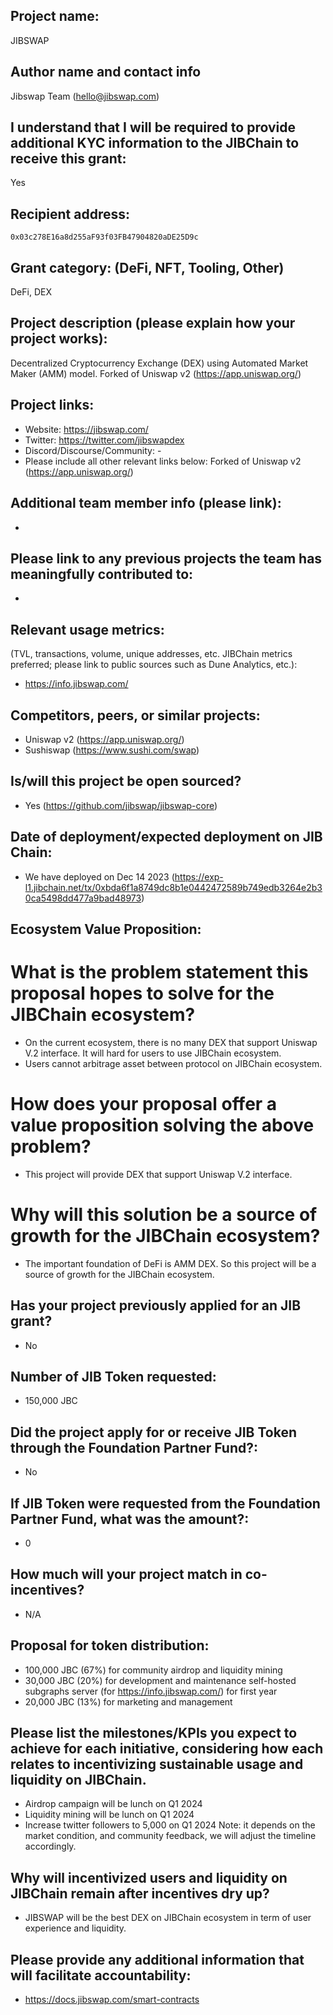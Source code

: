 ## Project name:

JIBSWAP

## Author name and contact info

Jibswap Team (hello@jibswap.com)

## I understand that I will be required to provide additional KYC information to the JIBChain to receive this grant:

Yes

## Recipient address:

`0x03c278E16a8d255aF93f03FB47904820aDE25D9c`

## Grant category: (DeFi, NFT, Tooling, Other)

DeFi, DEX

## Project description (please explain how your project works):

Decentralized Cryptocurrency Exchange (DEX) using Automated Market Maker (AMM) model. Forked of Uniswap v2 (https://app.uniswap.org/)

## Project links:

- Website: https://jibswap.com/
- Twitter: https://twitter.com/jibswapdex
- Discord/Discourse/Community: -
- Please include all other relevant links below: Forked of Uniswap v2 (https://app.uniswap.org/)

## Additional team member info (please link):

-

## Please link to any previous projects the team has meaningfully contributed to:

-

## Relevant usage metrics:

(TVL, transactions, volume, unique addresses, etc. JIBChain metrics preferred; please link to public sources such as Dune Analytics, etc.):

- https://info.jibswap.com/

## Competitors, peers, or similar projects:

- Uniswap v2 (https://app.uniswap.org/)
- Sushiswap (https://www.sushi.com/swap)

## Is/will this project be open sourced?

- Yes (https://github.com/jibswap/jibswap-core)

## Date of deployment/expected deployment on JIB Chain:

- We have deployed on Dec 14 2023 (https://exp-l1.jibchain.net/tx/0xbda6f1a8749dc8b1e0442472589b749edb3264e2b30ca5498dd477a9bad48973)

## Ecosystem Value Proposition:

# What is the problem statement this proposal hopes to solve for the JIBChain ecosystem?

- On the current ecosystem, there is no many DEX that support Uniswap V.2 interface. It will hard for users to use JIBChain ecosystem.
- Users cannot arbitrage asset between protocol on JIBChain ecosystem.

# How does your proposal offer a value proposition solving the above problem?

- This project will provide DEX that support Uniswap V.2 interface.

# Why will this solution be a source of growth for the JIBChain ecosystem?

- The important foundation of DeFi is AMM DEX. So this project will be a source of growth for the JIBChain ecosystem.

## Has your project previously applied for an JIB grant?

- No

## Number of JIB Token requested:

- 150,000 JBC

## Did the project apply for or receive JIB Token through the Foundation Partner Fund?:

- No

## If JIB Token were requested from the Foundation Partner Fund, what was the amount?:

- 0

## How much will your project match in co-incentives?

- N/A

## Proposal for token distribution:

- 100,000 JBC (67%) for community airdrop and liquidity mining
- 30,000 JBC (20%) for development and maintenance self-hosted subgraphs server (for https://info.jibswap.com/) for first year
- 20,000 JBC (13%) for marketing and management

## Please list the milestones/KPIs you expect to achieve for each initiative, considering how each relates to incentivizing sustainable usage and liquidity on JIBChain.

- Airdrop campaign will be lunch on Q1 2024
- Liquidity mining will be lunch on Q1 2024
- Increase twitter followers to 5,000 on Q1 2024
  Note: it depends on the market condition, and community feedback, we will adjust the timeline accordingly.

## Why will incentivized users and liquidity on JIBChain remain after incentives dry up?

- JIBSWAP will be the best DEX on JIBChain ecosystem in term of user experience and liquidity.

## Please provide any additional information that will facilitate accountability:

- https://docs.jibswap.com/smart-contracts
